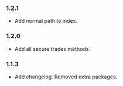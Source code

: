 ### 1.2.1
- Add normal path to index.

### 1.2.0
- Add all secure trades methods.

### 1.1.3
- Add changelog. Removed extra packages. 

